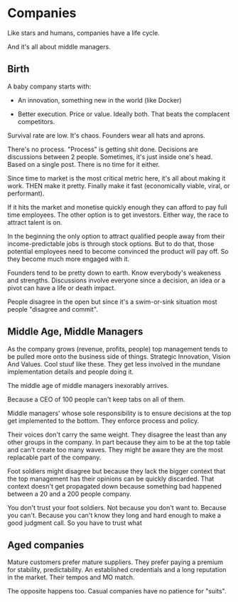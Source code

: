 <!-- hidden -->

# Companies

Like stars and humans, companies have a life cycle.


And it's all about middle managers.


## Birth

A baby company starts with:

- An innovation, something new in the world (like Docker)

- Better execution. Price or value. Ideally both. That beats
  the complacent competitors.

Survival rate are low. It's chaos. Founders wear all hats
and aprons.

There's no process. "Process" is getting shit done. 
Decisions are discussions between 2 people. Sometimes, it's just
inside one's head. Based on a single post. There is no time for
it either.

Since time to market is the most critical metric here, it's all about
making it work. THEN make it pretty. Finally make it fast (economically
viable, viral, or performant).

If it hits the market and monetise quickly enough they can afford to
pay full time employees. The other option is to get investors. Either
way, the race to attract talent is on.

In the beginning the only option to attract qualified people away from
their income-predictable jobs is through stock options. But to do
that, those potential employees need to become convinced the product
will pay off. So they become much more engaged with it.

Founders tend to be pretty down to earth. Know everybody's weakeness
and strengths. Discussions involve everyone since a decision, an idea 
or a pivot can have a life or death impact.

People disagree in the open but since it's a swim-or-sink situation
most people "disagree and commit".


## Middle Age, Middle Managers

As the company grows (revenue, profits, people) top management
tends to be pulled more onto the business side of things. Strategic
Innovation, Vision And Values. Cool stuuf like these. They get less
involved in the mundane implementation details and people doing it.

The middle age of middle managers inexorably arrives.

Because a CEO of 100 people can't keep tabs on all of them.

Middle managers' whose sole responsibility is to ensure decisions
at the top get implemented to the bottom. They enforce process and
policy.

Their voices don't carry the same weight. They disagree the least
than any other groups in the company. In part because they aim to
be at the top table and can't create too many waves. They might be
aware they are the most replacable part of the company.

Foot soldiers might disagree but because they lack the bigger
context that the top management has their opinions can be quickly
discarded. That context doesn't get propagated down because
something bad happened between a 20 and a 200 people company.

You don't trust your foot soldiers. Not because you don't want to.
Because you can't. Because you can't know they long and hard enough
to make a good judgment call. So you have to trust what 


## Aged companies

Mature customers prefer mature suppliers. They prefer paying a premium
for stability, predictability. An established credentials and a long
reputation in the market. Their tempos and MO match.

The opposite happens too. Casual companies have no patience for "suits".

<!--
## Cults

Severance is a great show that portrays that at some point, a company can
become a cult. (On the other hand, cults to be long lasting need to run
things like a company.)

Both rely on the same thing. The need to do more.

Both advertise opportunities for growth and promise to treat you like 
"faaaamiily". Over time you are downgraded to a number, with a set of 
figures attached to your name. You are work force. There is even a human 
resources department to handle you. Really, to protect the company from 
you but anyway.

But someone can only extract more from another person if that person
can improve. Cults to do this by slowly crushing your spirit with
guilty. "You are good. God loves you. But... you need to write me a
check or do this and that". More. There's never enough.

Companies use growth plans and career ladders, where your 
responsilibities and your impact radius increases but your pay
barely moves.
-->

